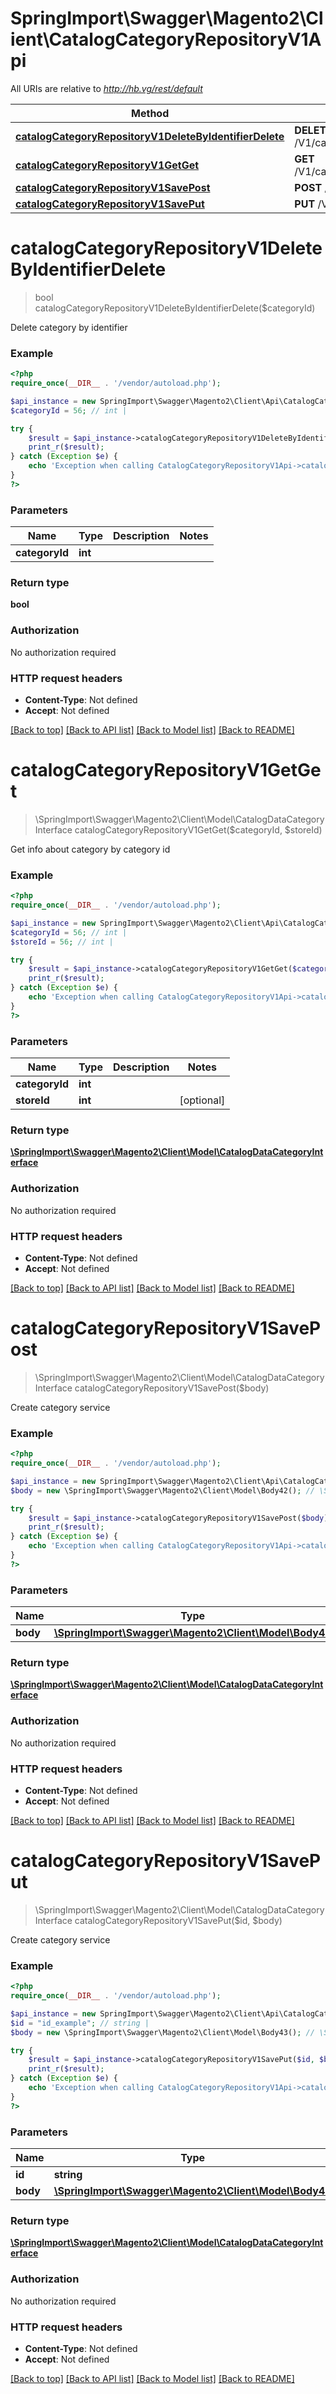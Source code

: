 # SpringImport\Swagger\Magento2\Client\CatalogCategoryRepositoryV1Api

All URIs are relative to *http://hb.vg/rest/default*

Method | HTTP request | Description
------------- | ------------- | -------------
[**catalogCategoryRepositoryV1DeleteByIdentifierDelete**](CatalogCategoryRepositoryV1Api.md#catalogCategoryRepositoryV1DeleteByIdentifierDelete) | **DELETE** /V1/categories/{categoryId} | 
[**catalogCategoryRepositoryV1GetGet**](CatalogCategoryRepositoryV1Api.md#catalogCategoryRepositoryV1GetGet) | **GET** /V1/categories/{categoryId} | 
[**catalogCategoryRepositoryV1SavePost**](CatalogCategoryRepositoryV1Api.md#catalogCategoryRepositoryV1SavePost) | **POST** /V1/categories | 
[**catalogCategoryRepositoryV1SavePut**](CatalogCategoryRepositoryV1Api.md#catalogCategoryRepositoryV1SavePut) | **PUT** /V1/categories/{id} | 


# **catalogCategoryRepositoryV1DeleteByIdentifierDelete**
> bool catalogCategoryRepositoryV1DeleteByIdentifierDelete($categoryId)



Delete category by identifier

### Example
```php
<?php
require_once(__DIR__ . '/vendor/autoload.php');

$api_instance = new SpringImport\Swagger\Magento2\Client\Api\CatalogCategoryRepositoryV1Api();
$categoryId = 56; // int | 

try {
    $result = $api_instance->catalogCategoryRepositoryV1DeleteByIdentifierDelete($categoryId);
    print_r($result);
} catch (Exception $e) {
    echo 'Exception when calling CatalogCategoryRepositoryV1Api->catalogCategoryRepositoryV1DeleteByIdentifierDelete: ', $e->getMessage(), PHP_EOL;
}
?>
```

### Parameters

Name | Type | Description  | Notes
------------- | ------------- | ------------- | -------------
 **categoryId** | **int**|  |

### Return type

**bool**

### Authorization

No authorization required

### HTTP request headers

 - **Content-Type**: Not defined
 - **Accept**: Not defined

[[Back to top]](#) [[Back to API list]](../../README.md#documentation-for-api-endpoints) [[Back to Model list]](../../README.md#documentation-for-models) [[Back to README]](../../README.md)

# **catalogCategoryRepositoryV1GetGet**
> \SpringImport\Swagger\Magento2\Client\Model\CatalogDataCategoryInterface catalogCategoryRepositoryV1GetGet($categoryId, $storeId)



Get info about category by category id

### Example
```php
<?php
require_once(__DIR__ . '/vendor/autoload.php');

$api_instance = new SpringImport\Swagger\Magento2\Client\Api\CatalogCategoryRepositoryV1Api();
$categoryId = 56; // int | 
$storeId = 56; // int | 

try {
    $result = $api_instance->catalogCategoryRepositoryV1GetGet($categoryId, $storeId);
    print_r($result);
} catch (Exception $e) {
    echo 'Exception when calling CatalogCategoryRepositoryV1Api->catalogCategoryRepositoryV1GetGet: ', $e->getMessage(), PHP_EOL;
}
?>
```

### Parameters

Name | Type | Description  | Notes
------------- | ------------- | ------------- | -------------
 **categoryId** | **int**|  |
 **storeId** | **int**|  | [optional]

### Return type

[**\SpringImport\Swagger\Magento2\Client\Model\CatalogDataCategoryInterface**](../Model/CatalogDataCategoryInterface.md)

### Authorization

No authorization required

### HTTP request headers

 - **Content-Type**: Not defined
 - **Accept**: Not defined

[[Back to top]](#) [[Back to API list]](../../README.md#documentation-for-api-endpoints) [[Back to Model list]](../../README.md#documentation-for-models) [[Back to README]](../../README.md)

# **catalogCategoryRepositoryV1SavePost**
> \SpringImport\Swagger\Magento2\Client\Model\CatalogDataCategoryInterface catalogCategoryRepositoryV1SavePost($body)



Create category service

### Example
```php
<?php
require_once(__DIR__ . '/vendor/autoload.php');

$api_instance = new SpringImport\Swagger\Magento2\Client\Api\CatalogCategoryRepositoryV1Api();
$body = new \SpringImport\Swagger\Magento2\Client\Model\Body42(); // \SpringImport\Swagger\Magento2\Client\Model\Body42 | 

try {
    $result = $api_instance->catalogCategoryRepositoryV1SavePost($body);
    print_r($result);
} catch (Exception $e) {
    echo 'Exception when calling CatalogCategoryRepositoryV1Api->catalogCategoryRepositoryV1SavePost: ', $e->getMessage(), PHP_EOL;
}
?>
```

### Parameters

Name | Type | Description  | Notes
------------- | ------------- | ------------- | -------------
 **body** | [**\SpringImport\Swagger\Magento2\Client\Model\Body42**](../Model/\SpringImport\Swagger\Magento2\Client\Model\Body42.md)|  | [optional]

### Return type

[**\SpringImport\Swagger\Magento2\Client\Model\CatalogDataCategoryInterface**](../Model/CatalogDataCategoryInterface.md)

### Authorization

No authorization required

### HTTP request headers

 - **Content-Type**: Not defined
 - **Accept**: Not defined

[[Back to top]](#) [[Back to API list]](../../README.md#documentation-for-api-endpoints) [[Back to Model list]](../../README.md#documentation-for-models) [[Back to README]](../../README.md)

# **catalogCategoryRepositoryV1SavePut**
> \SpringImport\Swagger\Magento2\Client\Model\CatalogDataCategoryInterface catalogCategoryRepositoryV1SavePut($id, $body)



Create category service

### Example
```php
<?php
require_once(__DIR__ . '/vendor/autoload.php');

$api_instance = new SpringImport\Swagger\Magento2\Client\Api\CatalogCategoryRepositoryV1Api();
$id = "id_example"; // string | 
$body = new \SpringImport\Swagger\Magento2\Client\Model\Body43(); // \SpringImport\Swagger\Magento2\Client\Model\Body43 | 

try {
    $result = $api_instance->catalogCategoryRepositoryV1SavePut($id, $body);
    print_r($result);
} catch (Exception $e) {
    echo 'Exception when calling CatalogCategoryRepositoryV1Api->catalogCategoryRepositoryV1SavePut: ', $e->getMessage(), PHP_EOL;
}
?>
```

### Parameters

Name | Type | Description  | Notes
------------- | ------------- | ------------- | -------------
 **id** | **string**|  |
 **body** | [**\SpringImport\Swagger\Magento2\Client\Model\Body43**](../Model/\SpringImport\Swagger\Magento2\Client\Model\Body43.md)|  | [optional]

### Return type

[**\SpringImport\Swagger\Magento2\Client\Model\CatalogDataCategoryInterface**](../Model/CatalogDataCategoryInterface.md)

### Authorization

No authorization required

### HTTP request headers

 - **Content-Type**: Not defined
 - **Accept**: Not defined

[[Back to top]](#) [[Back to API list]](../../README.md#documentation-for-api-endpoints) [[Back to Model list]](../../README.md#documentation-for-models) [[Back to README]](../../README.md)

